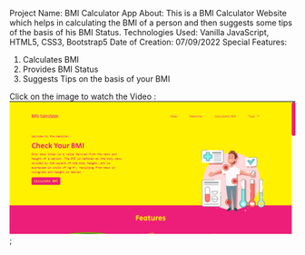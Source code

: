 Project Name: BMI Calculator App
About: This is a BMI Calculator Website which helps in calculating the BMI of a person and then suggests some tips of the basis of his BMI Status.
Technologies Used: Vanilla JavaScript, HTML5, CSS3, Bootstrap5
Date of Creation: 07/09/2022
Special Features:
1. Calculates BMI
2. Provides BMI Status
3. Suggests Tips on the basis of your BMI

Click on the image to watch the Video :
[![Watch the video](images/BMIApp.png)](https://youtu.be/UvUTY7Kk778);